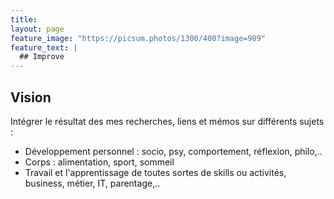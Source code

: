 ```yaml
---
title: 
layout: page
feature_image: "https://picsum.photos/1300/400?image=989"
feature_text: |
  ## Improve
---
```


## Vision
Intégrer le résultat des mes recherches, liens et mémos sur différents sujets :
- Développement personnel : socio, psy, comportement, réflexion, philo,..
- Corps : alimentation, sport, sommeil
- Travail et l'apprentissage de toutes sortes de skills ou activités, business, métier, IT, parentage,..
